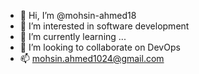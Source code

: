 - 👋 Hi, I’m @mohsin-ahmed18
- 👀 I’m interested in software development
- 🌱 I’m currently learning ...
- 💞️ I’m looking to collaborate on DevOps
- 📫 mohsin.ahmed1024@gmail.com

<!---
mohsin-ahmed18/mohsin-ahmed18 is a ✨ special ✨ repository because its `README.md` (this file) appears on your GitHub profile.
You can click the Preview link to take a look at your changes.
--->
